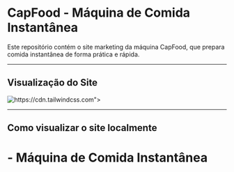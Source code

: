# CapFood - Máquina de Comida Instantânea

Este repositório contém o site marketing da máquina CapFood, que prepara comida instantânea de forma prática e rápida.

---

##  Visualização do Site

![ https://cdn.tailwindcss.com"></script>]( https://cdn.tailwindcss.com"></script>)

---

## Como visualizar o site localmente

#  - Máquina de Comida Instantânea
<!DOCTYPE html>
<html lang="pt-BR">
<head>
    <meta charset="UTF-8">
    <meta name="viewport" content="width=device-width, initial-scale=1.0">
    <title>CapFood - Revolução na Alimentação Instantânea</title>
    <link rel="preconnect" href="https://fonts.googleapis.com">
    <link rel="preconnect" href="https://fonts.gstatic.com" crossorigin>
    <link href="https://fonts.googleapis.com/css2?family=Montserrat:wght@400;500;700;900&family=Poppins:wght@300;400;600;700&display=swap" rel="stylesheet">
    <link rel="stylesheet" href="https://cdnjs.cloudflare.com/ajax/libs/font-awesome/6.4.0/css/all.min.css">
    <script src="https://cdn.tailwindcss.com"></script>
    <style>
        :root {
            --primary: #FF6B35;
            --secondary: #004E89;
            --accent: #EFCA08;
            --dark: #2D2D2D;
            --light: #F7F7F7;
                                                                 
3. Aproveite o site marketing da CapFood.

---

## Sobre a CapFood

- Prepara pratos variados e nutritivos em poucos segundos  
- Interface inteligente, fácil de usar  
- Compacta para casa, escritório ou onde quiser  
- Economiza tempo e reduz desperdício  
- Conectividade com aplicativo para personalização  
- Design moderno e elegante  

---

## Publicação Online

Você pode hospedar este site gratuitamente no GitHub Pages ou Netlify para disponibilizá-lo ao público.

---
